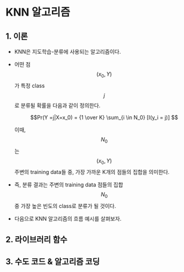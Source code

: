# KNN 알고리즘

## 1. 이론

* KNN은 지도학습-분류에 사용되는 알고리즘이다.

* 어떤 점 $$(x_0, Y)$$ 가 특정 class $$j$$ 로 분류될 확률을 다음과 같이 정의한다.

  $$Pr(Y =j|X=x_0) = {1 \over K} \sum_{i \in N_0} [I(y_i = j)] $$

  이때, $$N_0$$ 는 $$(x_0, Y)$$ 주변의 training data들 중, 가장 가까운 K개의 점들의 집합을 의미한다.

* 즉, 분류 결과는 주변의 training data 점들의 집합 $$N_0$$ 중 가장 높은 빈도의 class로 분류가 될 것이다.



* 다음으로 KNN 알고리즘의 흐름 예시를 살펴보자.

  

## 2. 라이브러리 함수

## 3. 수도 코드 & 알고리즘 코딩


